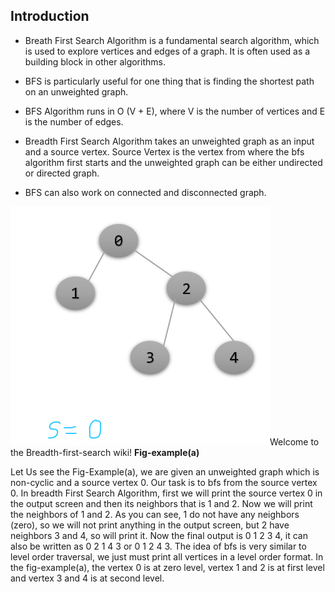 ## Introduction 

* Breath First Search Algorithm is a fundamental search algorithm, which is used to explore vertices and edges of a graph. It is often used as a building block in other algorithms.

* BFS is particularly useful for one thing that is finding the shortest path on an unweighted graph. <br>

* BFS Algorithm runs in O (V + E), where V is the number of vertices and E is the number of edges.<br>

* Breadth First Search Algorithm takes an unweighted graph as an input and a source vertex. Source Vertex is the vertex from where the bfs algorithm first starts and the unweighted graph can be either undirected or directed graph.<br>

* BFS can also work on connected and disconnected graph.<br>

![](https://github.com/karthikeyanrathore/Breadth-first-search/blob/main/Images/Screenshot%20(81).png)Welcome to the Breadth-first-search wiki!
**Fig-example(a)**

Let Us see the Fig-Example(a), we are given an unweighted graph which is non-cyclic and a source vertex 0. Our task is to bfs from the source vertex 0.
In breadth First Search Algorithm, first we will print the source vertex 0 in the output screen and then its neighbors that is 1 and 2. Now we will print the neighbors of 1 and 2. As you can see, 1 do not have any neighbors (zero), so we will not print anything in the output screen, but 2 have neighbors 3 and 4, so will print it. Now the final output is 0 1 2 3 4, it can also be written as 0 2 1 4 3 or 0 1 2 4 3. The idea of bfs is very similar to level order traversal, we just must print all vertices in a level order format. In 
the fig-example(a), the vertex 0 is at zero level, vertex 1 and 2 is at first level and vertex 3 and 4 is at second level.

